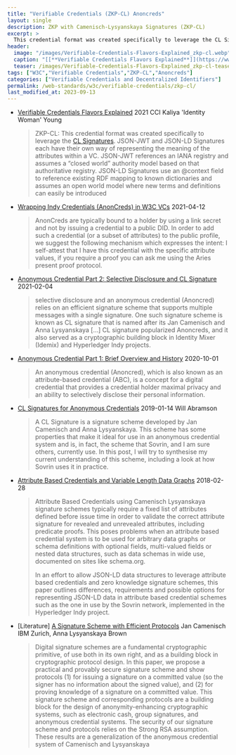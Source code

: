 ```yaml
---
title: "Verifiable Credentials (ZKP-CL) Anoncreds"
layout: single
description: ZKP with Camenisch-Lysyanskaya Signatures (ZKP-CL)
excerpt: >
  This credential format was created specifically to leverage the CL Signatures. JSON-JWT and JSON-LD Signatures each have their own way of representing the meaning of the attributes within a VC. JSON-JWT references an IANA registry and assumes a “closed world” authority model based on that authoritative registry. JSON-LD Signatures use an @context field to reference existing RDF mapping to known dictionaries and assumes an open world model where new terms and definitions can easily be introduced
header:
  image: "/images/Verifiable-Credentials-Flavors-Explained_zkp-cl.webp"
  caption: "[[**Verifiable Credentials Flavors Explained**]](https://www.lfph.io/wp-content/uploads/2021/02/Verifiable-Credentials-Flavors-Explained.pdf) 2021 CCI Kaliya 'Identity Woman' Young [[**Infographic**](https://www.lfph.io/wp-content/uploads/2021/04/Verifiable-Credentials-Flavors-Explained-Infographic.pdf)]"
  teaser: /images/Verifiable-Credentials-Flavors-Explained_zkp-cl-teaser.webp
tags: ["W3C","Verifiable Credentials","ZKP-CL","Anoncreds"]
categories: ["Verifiable Credentials and Decentralized Identifiers"]
permalink: /web-standards/w3c/verifiable-credentials/zkp-cl/
last_modified_at: 2023-09-13
---
```


* [Verifiable Credentials Flavors Explained](https://www.lfph.io/wp-content/uploads/2021/02/Verifiable-Credentials-Flavors-Explained.pdf) 2021 CCI Kaliya 'Identity Woman' Young
  > ZKP-CL: This credential format was created specifically to leverage the [CL Signatures](https://link.springer.com/chapter/10.1007/3-540-36413-7_20). JSON-JWT and JSON-LD Signatures each have their own way of representing the meaning of the attributes within a VC. JSON-JWT references an IANA registry and assumes a “closed world” authority model based on that authoritative registry. JSON-LD Signatures use an @context field to reference existing RDF mapping to known dictionaries and assumes an open world model where new terms and definitions can easily be introduced
* [Wrapping Indy Credentials (AnonCreds) in W3C VCs](https://hackmd.io/S6e2MeSWTICnV9lD9OukKg) 2021-04-12
  > AnonCreds are typically bound to a holder by using a link secret and not by issuing a credential to a public DID. In order to add such a credential (or a subset of attributes) to the public profile, we suggest the following mechanism which expresses the intent: I self-attest that I have this credential with the specific attribute values, if you require a proof you can ask me using the Aries present proof protocol.
* [Anonymous Credential Part 2: Selective Disclosure and CL Signature](https://medium.com/finema/anonymous-credential-part-2-selective-disclosure-and-cl-signature-b904a93a1565) 2021-02-04
  > selective disclosure and an anonymous credential (Anoncred) relies on an efficient signature scheme that supports multiple messages with a single signature. One such signature scheme is known as CL signature that is named after its Jan Camenisch and Anna Lysyanskaya […] CL signature popularized Anoncreds, and it also served as a cryptographic building block in Identity Mixer (Idemix) and Hyperledger Indy projects.
* [Anonymous Credential Part 1: Brief Overview and History](https://medium.com/finema/anonymous-credential-part-1-brief-overview-and-history-c6679034c914) 2020-10-01
  > An anonymous credential (Anoncred), which is also known as an attribute-based credential (ABC), is a concept for a digital credential that provides a credential holder maximal privacy and an ability to selectively disclose their personal information.
* [CL Signatures for Anonymous Credentials](https://blog.goodaudience.com/cl-signatures-for-anonymous-credentials-93980f720d99) 2019-01-14 Will Abramson
  > A CL Signature is a signature scheme developed by Jan Camenisch and Anna Lysyanskaya. This scheme has some properties that make it ideal for use in an anonymous credential system and is, in fact, the scheme that Sovrin, and I am sure others, currently use. In this post, I will try to synthesise my current understanding of this scheme, including a look at how Sovrin uses it in practice.
* [Attribute Based Credentials and Variable Length Data Graphs](https://github.com/WebOfTrustInfo/rwot6-santabarbara/blob/master/topics-and-advance-readings/AttributeBasedCredentials_and_VariableLengthDataGraphs.md) 2018-02-28 
  > Attribute Based Credentials using Camenisch Lysyanskaya signature schemes typically require a fixed list of attributes defined before issue time in order to validate the correct attribute signature for revealed and unrevealed attributes, including predicate proofs. This poses problems when an attribute based credential system is to be used for arbitrary data graphs or schema definitions with optional fields, multi-valued fields or nested data structures, such as data schemas in wide use, documented on sites like schema.org.
  > 
  > In an effort to allow JSON-LD data structures to leverage attribute based credentials and zero knowledge signature schemes, this paper outlines differences, requirements and possible options for representing JSON-LD data in attribute based credential schemes such as the one in use by the Sovrin network, implemented in the Hyperledger Indy project.
* [Literature] [A Signature Scheme with Efficient Protocols](https://cs.brown.edu/people/alysyans/papers/camlys02b.pdf)
Jan Camenisch IBM Zurich, Anna Lysyanskaya Brown
  > Digital signature schemes are a fundamental cryptographic primitive, of use both in its own right, and as a building block in cryptographic protocol design. In this paper, we propose a practical and provably secure signature scheme and show protocols (1) for issuing a signature on a committed value (so the signer has no information about the signed value), and (2) for proving knowledge of a signature on a committed value. This signature scheme and corresponding protocols are a building block for the design of anonymity-enhancing cryptographic systems, such as electronic cash, group signatures, and anonymous credential systems. The security of our signature scheme and protocols relies on the Strong RSA assumption. These results are a generalization of the anonymous credential system of Camenisch and Lysyanskaya
